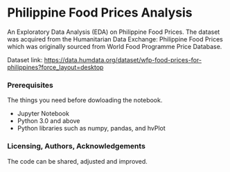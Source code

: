 # Philippine Food Prices Analysis

An Exploratory Data Analysis (EDA) on Philippine Food Prices. The dataset was acquired from the Humanitarian Data Exchange: Philippine Food Prices which was originally sourced from World Food Programme Price Database.

Dataset link: https://data.humdata.org/dataset/wfp-food-prices-for-philippines?force_layout=desktop


### Prerequisites

The things you need before dowloading the notebook.

* Jupyter Notebook
* Python 3.0 and above
* Python libraries such as numpy, pandas, and hvPlot


### Licensing, Authors, Acknowledgements

The code can be shared, adjusted and improved.
